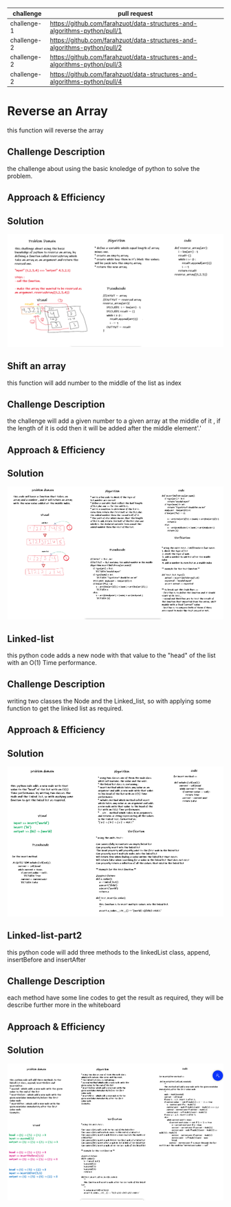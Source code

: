 |challenge|pull request|
|---|---|
|challenge-1|https://github.com/farahzuot/data-structures-and-algorithms-python/pull/1|
|challenge-2|https://github.com/farahzuot/data-structures-and-algorithms-python/pull/2|
|challenge-2|https://github.com/farahzuot/data-structures-and-algorithms-python/pull/3|
|challenge-2|https://github.com/farahzuot/data-structures-and-algorithms-python/pull/4|


# Reverse an Array

this function will reverse the array

## Challenge Description

the challenge about using the basic knoledge of python to solve the problem.

## Approach & Efficiency
<!-- What approach did you take? Why? What is the Big O space/time for this approach? -->

## Solution

![whiteboard](data_structures_and_algorithms/assets/array-reverse.png)


## Shift an array

this function will add number to the middle of the list as index

## Challenge Description

the challenge will add a given number to a given array at the middle of it , if the length of it is odd then it will be added after the middle element'.'

## Approach & Efficiency
<!-- What approach did you take? Why? What is the Big O space/time for this approach? -->

## Solution

![whiteboard](data_structures_and_algorithms/assets/array-shift.png)


## Linked-list

this python code adds a new node with that value to the "head" of the list with an O(1) Time performance.

## Challenge Description

writing two classes the Node and the Linked_list, so with applying some function to get the linked list as required.

## Approach & Efficiency
<!-- What approach did you take? Why? What is the Big O space/time for this approach? -->

## Solution

![whiteboard](data_structures_and_algorithms/assets/linked-list.png)

## Linked-list-part2

this python code will add three methods to the linkedList class, append, insertBefore and insertAfter

## Challenge Description

each method have some line codes to get the result as required, they will be describe further more in the whiteboard

## Approach & Efficiency
<!-- What approach did you take? Why? What is the Big O space/time for this approach? -->

## Solution

![whiteboard](data_structures_and_algorithms/assets/linked-list2.png)
